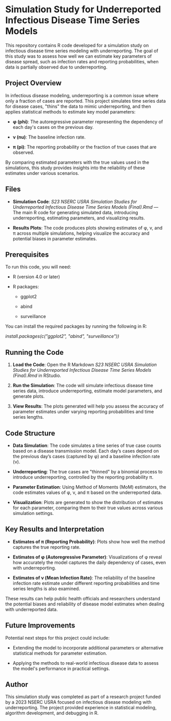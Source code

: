 # Simulation Study for Underreported Infectious Disease Time Series Models

This repository contains R code developed for a simulation study on infectious disease time series modeling with underreporting. The goal of this study was to assess how well we can estimate key parameters of disease spread, such as infection rates and reporting probabilities, when data is partially observed due to underreporting.


## Project Overview

In infectious disease modeling, underreporting is a common issue where only a fraction of cases are reported. This project simulates time series data for disease cases, "thins" the data to mimic underreporting, and then applies statistical methods to estimate key model parameters:

- **φ (phi)**: The autoregressive parameter representing the dependency of each day's cases on the previous day.

- **ν (nu)**: The baseline infection rate.

- **π (pi)**: The reporting probability or the fraction of true cases that are observed.

By comparing estimated parameters with the true values used in the simulations, this study provides insights into the reliability of these estimates under various scenarios.


## Files

- **Simulation Code**: *S23 NSERC USRA Simulation Studies for Underreported Infectious Disease Time Series Models (Final).Rmd* — The main R code for generating simulated data, introducing underreporting, estimating parameters, and visualizing results.

- **Results Plots**: The code produces plots showing estimates of φ, ν, and π across multiple simulations, helping visualize the accuracy and potential biases in parameter estimates.


## Prerequisites

To run this code, you will need:

- R (version 4.0 or later)

- R packages:

  - ggplot2
  
  - abind
  
  - surveillance

You can install the required packages by running the following in R:

*install.packages(c("ggplot2", "abind", "surveillance"))*


## Running the Code

1. **Load the Code**: Open the R Markdown *S23 NSERC USRA Simulation Studies for Underreported Infectious Disease Time Series Models (Final).Rmd* in RStudio.

2. **Run the Simulation**: The code will simulate infectious disease time series data, introduce underreporting, estimate model parameters, and generate plots.

3. **View Results**: The plots generated will help you assess the accuracy of parameter estimates under varying reporting probabilities and time series lengths.


## Code Structure

- **Data Simulation**: The code simulates a time series of true case counts based on a disease transmission model. Each day’s cases depend on the previous day’s cases (captured by φ) and a baseline infection rate (ν).

- **Underreporting**: The true cases are "thinned" by a binomial process to introduce underreporting, controlled by the reporting probability π.

- **Parameter Estimation**: Using Method of Moments (MoM) estimators, the code estimates values of φ, ν, and π based on the underreported data.

- **Visualization**: Plots are generated to show the distribution of estimates for each parameter, comparing them to their true values across various simulation settings.


## Key Results and Interpretation

- **Estimates of π (Reporting Probability)**: Plots show how well the method captures the true reporting rate.

- **Estimates of φ (Autoregressive Parameter)**: Visualizations of φ reveal how accurately the model captures the daily dependency of cases, even with underreporting.

- **Estimates of ν (Mean Infection Rate)**: The reliability of the baseline infection rate estimate under different reporting probabilities and time series lengths is also examined.

These results can help public health officials and researchers understand the potential biases and reliability of disease model estimates when dealing with underreported data.


## Future Improvements

Potential next steps for this project could include:

- Extending the model to incorporate additional parameters or alternative statistical methods for parameter estimation.

- Applying the methods to real-world infectious disease data to assess the model's performance in practical settings.


## Author

This simulation study was completed as part of a research project funded by a 2023 NSERC USRA focused on infectious disease modeling with underreporting. The project provided experience in statistical modeling, algorithm development, and debugging in R.
